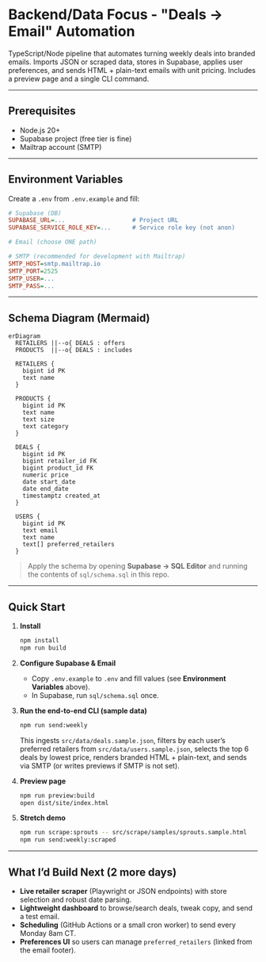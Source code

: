 # Backend/Data Focus - "Deals → Email" Automation

TypeScript/Node pipeline that automates turning weekly deals into branded emails. Imports JSON or scraped data, stores in Supabase, applies user preferences, and sends HTML + plain-text emails with unit pricing. Includes a preview page and a single CLI command.

---

## Prerequisites

* Node.js 20+
* Supabase project (free tier is fine)
* Mailtrap account (SMTP)

---

## Environment Variables

Create a `.env` from `.env.example` and fill:

```ini
# Supabase (DB)
SUPABASE_URL=...                   # Project URL
SUPABASE_SERVICE_ROLE_KEY=...      # Service role key (not anon)

# Email (choose ONE path)

# SMTP (recommended for development with Mailtrap)
SMTP_HOST=smtp.mailtrap.io
SMTP_PORT=2525
SMTP_USER=...
SMTP_PASS=...
```

---

## Schema Diagram (Mermaid)

```mermaid
erDiagram
  RETAILERS ||--o{ DEALS : offers
  PRODUCTS  ||--o{ DEALS : includes

  RETAILERS {
    bigint id PK
    text name
  }

  PRODUCTS {
    bigint id PK
    text name
    text size
    text category
  }

  DEALS {
    bigint id PK
    bigint retailer_id FK
    bigint product_id FK
    numeric price
    date start_date
    date end_date
    timestamptz created_at
  }

  USERS {
    bigint id PK
    text email
    text name
    text[] preferred_retailers
  }
```

> Apply the schema by opening **Supabase → SQL Editor** and running the contents of `sql/schema.sql` in this repo.

---

## Quick Start

1. **Install**

   ```bash
   npm install
   npm run build
   ```

2. **Configure Supabase & Email**

   * Copy `.env.example` to `.env` and fill values (see **Environment Variables** above).
   * In Supabase, run `sql/schema.sql` once.

3. **Run the end-to-end CLI (sample data)**

   ```bash
   npm run send:weekly
   ```

   This ingests `src/data/deals.sample.json`, filters by each user’s preferred retailers from `src/data/users.sample.json`, selects the top 6 deals by lowest price, renders branded HTML + plain-text, and sends via SMTP (or writes previews if SMTP is not set).

4. **Preview page**

   ```bash
   npm run preview:build
   open dist/site/index.html
   ```

5. **Stretch demo**

   ```bash
   npm run scrape:sprouts -- src/scrape/samples/sprouts.sample.html
   npm run send:weekly:scraped
   ```

---

## What I’d Build Next (2 more days)

* **Live retailer scraper** (Playwright or JSON endpoints) with store selection and robust date parsing.
* **Lightweight dashboard** to browse/search deals, tweak copy, and send a test email.
* **Scheduling** (GitHub Actions or a small cron worker) to send every Monday 8am CT.
* **Preferences UI** so users can manage `preferred_retailers` (linked from the email footer).
